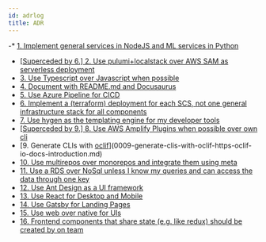 ```yaml
---
id: adrlog
title: ADR
---
```


-* [1. Implement general services in NodeJS and ML services in Python](0001-implement-general-services-in-nodejs-and-ml-services-in-python.md)
* [[Superceded by 6.] 2. Use pulumi+localstack over AWS SAM as serverless deployment](0002-use-pulumi-localstack-over-aws-sam-as-serverless-deployment.md)
* [3. Use Typescript over Javascript when possible](0003-use-typescript-over-javascript-when-possible.md)
* [4. Document with README.md and Docusaurus](0004-document-with-readme-md-and-docusaurus.md)
* [5. Use Azure Pipeline for CICD](0005-use-azure-pipeline-for-cicd.md)
* [6. Implement a (terraform) deployment for each SCS, not one general infrastructure stack for all components](0006-implement-a-terraform-deployment-for-each-scs-not-one-general-infrastructure-stack-for-all-components.md)
* [7. Use hygen as the templating engine for my developer tools](0007-use-hygen-as-the-templating-engine-for-my-developer-tools.md)
* [[Superceded by 9.] 8. Use AWS Amplify Plugins when possible over own cli](0008-use-aws-amplify-plugins-when-possible-over-own-cli.md)
* [9. Generate CLIs with [oclif](https://oclif.io/docs/introduction)](0009-generate-clis-with-oclif-https-oclif-io-docs-introduction.md)
* [10. Use multirepos over monorepos and integrate them using meta](0010-use-multirepos-over-monorepos.md)
* [11. Use a RDS over NoSql unless I know my queries and can access the data through one key](0011-use-a-rds-over-nosql-unless-i-know-my-queries-and-can-access-the-data-through-one-key.md)
* [12. Use Ant Design as a UI framework](0012-use-ant-design-as-a-ui-framework.md)
* [13. Use React for Desktop and Mobile](0013-use-react-for-desktop-and-mobile.md)
* [14. Use Gatsby for Landing Pages](0014-use-gatsby-for-landing-pages.md)
* [15. Use web over native for UIs](0015-use-web-over-native-for-uis.md)
* [16. Frontend components that share state (e.g. like redux) should be created by on team](0016-frontend-components-that-share-state-e-g-like-redux-should-be-created-by-on-team.md)
